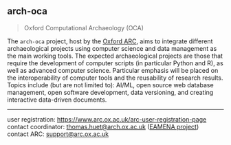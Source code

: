 ## arch-oca
> Oxford Computational Archaeology (OCA)

The `arch-oca` project, host by the [Oxford ARC](https://www.arc.ox.ac.uk/home), aims to integrate different archaeological projects using computer science and data management as the main working tools. The expected archaeological projects are those that require the development of computer scripts (in particular Python and R), as well as advanced computer science. Particular emphasis will be placed on the interoperability of computer tools and the reusability of research results. Topics include (but are not limited to): AI/ML, open source web database management, open software development, data versioning, and creating interactive data-driven documents.

---

user registration: https://www.arc.ox.ac.uk/arc-user-registration-page  
contact coordinator: thomas.huet@arch.ox.ac.uk ([EAMENA project](https://github.com/eamena-project))  
contact ARC: support@arc.ox.ac.uk  